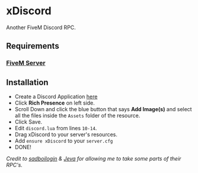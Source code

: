 # xDiscord
 Another FiveM Discord RPC.   

## Requirements
### [FiveM Server](https://fivem.net)

## Installation
- Create a Discord Application [here](https://discord.com/developers/applications)
- Click **Rich Presence** on left side.
- Scroll Down and click the blue button that says **Add Image(s)** and select all the files inside the `Assets` folder of the resource.
- Click Save.
- Edit `discord.lua` from lines `10-14`.
- Drag xDiscord to your server's resources.
- Add `ensure xDiscord` to your `server.cfg`
- DONE!

*Credit to [sadboilogin](https://github.com/sadboilogan/FiveM-RichPresence) & [Jeva](https://github.com/jevajs/Jeva/tree/master/FiveM%20-%20Discord%20Rich%20Presence/RichPresence) for allowing me to take some parts of their RPC's.* 
